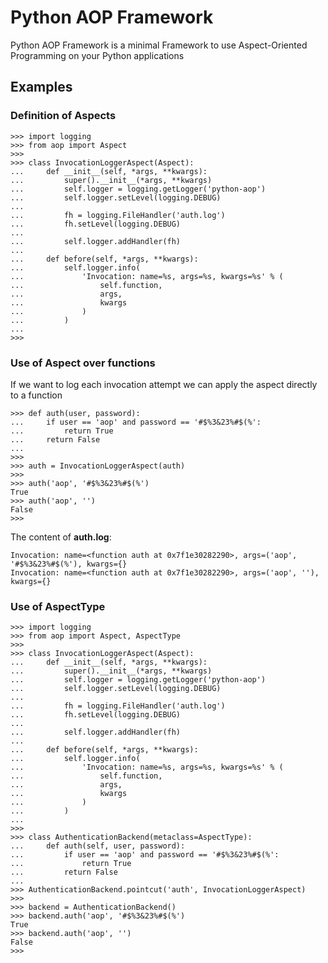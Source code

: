 Python AOP Framework
====================

Python AOP Framework is a minimal Framework to use Aspect-Oriented Programming
on your Python applications

Examples
--------

### Definition of Aspects ###

	>>> import logging
	>>> from aop import Aspect
	>>> 
	>>> class InvocationLoggerAspect(Aspect):
	...     def __init__(self, *args, **kwargs):
	...         super().__init__(*args, **kwargs)
	...         self.logger = logging.getLogger('python-aop')
	...         self.logger.setLevel(logging.DEBUG)
	...     
	...         fh = logging.FileHandler('auth.log')
	...         fh.setLevel(logging.DEBUG)
	...     
	...         self.logger.addHandler(fh)
	...     
	...     def before(self, *args, **kwargs):
	...         self.logger.info(
	...             'Invocation: name=%s, args=%s, kwargs=%s' % (
	...                 self.function,
	...                 args,
	...                 kwargs
	...             )
	...         )
	... 
	>>> 


### Use of Aspect over functions ###

If we want to log each invocation attempt we can apply the aspect directly to a function

	>>> def auth(user, password):
	...     if user == 'aop' and password == '#$%3&23%#$(%':
	...         return True
	...     return False
	... 
	>>> 
	>>> auth = InvocationLoggerAspect(auth)
	>>> 
	>>> auth('aop', '#$%3&23%#$(%')
	True
	>>> auth('aop', '')
	False
	>>>

The content of **auth.log**:

	Invocation: name=<function auth at 0x7f1e30282290>, args=('aop', '#$%3&23%#$(%'), kwargs={}
	Invocation: name=<function auth at 0x7f1e30282290>, args=('aop', ''), kwargs={}


### Use of AspectType ###

	>>> import logging
	>>> from aop import Aspect, AspectType
	>>> 
	>>> class InvocationLoggerAspect(Aspect):
	...     def __init__(self, *args, **kwargs):
	...         super().__init__(*args, **kwargs)
	...         self.logger = logging.getLogger('python-aop')
	...         self.logger.setLevel(logging.DEBUG)
	...         
	...         fh = logging.FileHandler('auth.log')
	...         fh.setLevel(logging.DEBUG)
	...         
	...         self.logger.addHandler(fh)
	...     
	...     def before(self, *args, **kwargs):
	...         self.logger.info(
	...             'Invocation: name=%s, args=%s, kwargs=%s' % (
	...                 self.function,
	...                 args,
	...                 kwargs
	...             )
	...         )
	... 
	>>> 
	>>> class AuthenticationBackend(metaclass=AspectType):
	...     def auth(self, user, password):
	...         if user == 'aop' and password == '#$%3&23%#$(%':
	...             return True
	...         return False
	... 
	>>> AuthenticationBackend.pointcut('auth', InvocationLoggerAspect)
	>>> 
	>>> backend = AuthenticationBackend()
	>>> backend.auth('aop', '#$%3&23%#$(%')
	True
	>>> backend.auth('aop', '')
	False
	>>>
